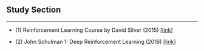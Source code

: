 ## Study Section

--------------------

- (1) Reinforcement Learning Course by David Silver (2015) [[link]](https://www.youtube.com/watch?v=2pWv7GOvuf0)

- (2) John Schulman 1: Deep Reinforcement Learning (2016) [[link]](https://www.youtube.com/watch?v=aUrX-rP_ss4&list=PLCTc_C7itk-GaAMxmlChrkPnGKtjz8hv1)
